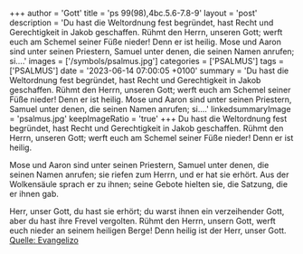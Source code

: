 +++
author = 'Gott'
title = 'ps 99(98),4bc.5.6-7.8-9'
layout = 'post'
description = 'Du hast die Weltordnung fest begründet, hast Recht und Gerechtigkeit in Jakob geschaffen. Rühmt den Herrn, unseren Gott; werft euch am Schemel seiner Füße nieder! Denn er ist heilig.  Mose und Aaron sind unter seinen Priestern, Samuel unter denen, die seinen Namen anrufen; si....'
images = ['/symbols/psalmus.jpg']
categories = ['PSALMUS']
tags = ['PSALMUS']
date = '2023-06-14 07:00:05 +0100'
summary = 'Du hast die Weltordnung fest begründet, hast Recht und Gerechtigkeit in Jakob geschaffen. Rühmt den Herrn, unseren Gott; werft euch am Schemel seiner Füße nieder! Denn er ist heilig.  Mose und Aaron sind unter seinen Priestern, Samuel unter denen, die seinen Namen anrufen; si....'
linkedsummaryImage = 'psalmus.jpg'
keepImageRatio = 'true'
+++
Du hast die Weltordnung fest begründet,
hast Recht und Gerechtigkeit in Jakob geschaffen.
Rühmt den Herrn, unseren Gott;
werft euch am Schemel seiner Füße nieder!
Denn er ist heilig.

Mose und Aaron sind unter seinen Priestern,
Samuel unter denen, die seinen Namen anrufen;
sie riefen zum Herrn, und er hat sie erhört.<!--more-->
Aus der Wolkensäule sprach er zu ihnen;
seine Gebote hielten sie,
die Satzung, die er ihnen gab.

Herr, unser Gott, du hast sie erhört;
du warst ihnen ein verzeihender Gott,
aber du hast ihre Frevel vergolten.
Rühmt den Herrn, unsern Gott,
werft euch nieder an seinem heiligen Berge!
Denn heilig ist der Herr, unser Gott.<br> [Quelle: Evangelizo](https://evangeliumtagfuertag.org/DE/gospel)